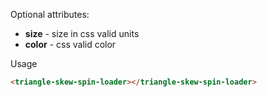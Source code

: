 
Optional attributes:
* **size** - size in css valid units
* **color** - css valid color

Usage

```HTML
<triangle-skew-spin-loader></triangle-skew-spin-loader>
```

